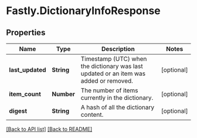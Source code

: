 # Fastly.DictionaryInfoResponse

## Properties

Name | Type | Description | Notes
------------ | ------------- | ------------- | -------------
**last_updated** | **String** | Timestamp (UTC) when the dictionary was last updated or an item was added or removed. | [optional] 
**item_count** | **Number** | The number of items currently in the dictionary. | [optional] 
**digest** | **String** | A hash of all the dictionary content. | [optional] 


[[Back to API list]](../../README.md#endpoints) [[Back to README]](../../README.md)
